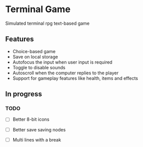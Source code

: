 # Terminal Game

Simulated terminal rpg text-based game

## Features

- Choice-based game
- Save on local storage
- Autofocus the input when user input is required
- Toggle to disable sounds
- Autoscroll when the computer replies to the player
- Support for gameplay features like health, items and effects

## In progress

### TODO
- [ ] Better 8-bit icons
- [ ] Better save saving nodes
- [ ] Multi lines with a break


